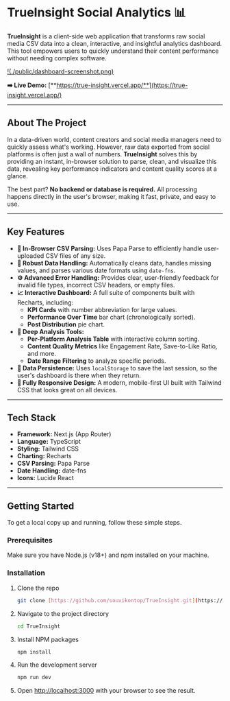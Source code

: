 # TrueInsight Social Analytics 📊

**TrueInsight** is a client-side web application that transforms raw social media CSV data into a clean, interactive, and insightful analytics dashboard. This tool empowers users to quickly understand their content performance without needing complex software.

[!(./public/dashboard-screenshot.png)](https://true-insight.vercel.app/)

**➡️ Live Demo:** [**https://true-insight.vercel.app/**](https://true-insight.vercel.app/)

---

## About The Project

In a data-driven world, content creators and social media managers need to quickly assess what's working. However, raw data exported from social platforms is often just a wall of numbers. **TrueInsight** solves this by providing an instant, in-browser solution to parse, clean, and visualize this data, revealing key performance indicators and content quality scores at a glance.

The best part? **No backend or database is required.** All processing happens directly in the user's browser, making it fast, private, and easy to use.

---

## Key Features

- **📄 In-Browser CSV Parsing:** Uses Papa Parse to efficiently handle user-uploaded CSV files of any size.
- **🧼 Robust Data Handling:** Automatically cleans data, handles missing values, and parses various date formats using `date-fns`.
- **⚙️ Advanced Error Handling:** Provides clear, user-friendly feedback for invalid file types, incorrect CSV headers, or empty files.
- **📈 Interactive Dashboard:** A full suite of components built with Recharts, including:
  - **KPI Cards** with number abbreviation for large values.
  - **Performance Over Time** bar chart (chronologically sorted).
  - **Post Distribution** pie chart.
- **🔬 Deep Analysis Tools:**
  - **Per-Platform Analysis Table** with interactive column sorting.
  - **Content Quality Metrics** like Engagement Rate, Save-to-Like Ratio, and more.
  - **Date Range Filtering** to analyze specific periods.
- **💾 Data Persistence:** Uses `localStorage` to save the last session, so the user's dashboard is there when they return.
- **📱 Fully Responsive Design:** A modern, mobile-first UI built with Tailwind CSS that looks great on all devices.

---

## Tech Stack

- **Framework:** Next.js (App Router)
- **Language:** TypeScript
- **Styling:** Tailwind CSS
- **Charting:** Recharts
- **CSV Parsing:** Papa Parse
- **Date Handling:** date-fns
- **Icons:** Lucide React

---

## Getting Started

To get a local copy up and running, follow these simple steps.

### Prerequisites

Make sure you have Node.js (v18+) and npm installed on your machine.

### Installation

1.  Clone the repo
    ```sh
    git clone [https://github.com/souvikontop/TrueInsight.git](https://github.com/souvikontop/TrueInsight.git)
    ```
2.  Navigate to the project directory
    ```sh
    cd TrueInsight
    ```
3.  Install NPM packages
    ```sh
    npm install
    ```
4.  Run the development server
    ```sh
    npm run dev
    ```
5.  Open [http://localhost:3000](http://localhost:3000) with your browser to see the result.
